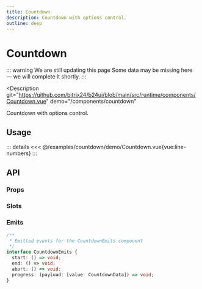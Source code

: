 ```yaml
---
title: Countdown
description: Countdown with options control.
outline: deep
---
```

<script setup>
import CountdownExample from '/examples/countdown/Countdown.vue';
</script>
# Countdown

::: warning We are still updating this page
Some data may be missing here — we will complete it shortly.
:::

<Description 
  git="https://github.com/bitrix24/b24ui/blob/main/src/runtime/components/Countdown.vue"
  demo="/components/countdown"
>
  Countdown with options control.
</Description>

## Usage

<div class="lg:min-h-[260px]">
  <ClientOnly>
    <CountdownExample />
  </ClientOnly>
</div>

::: details
<<< @/examples/countdown/demo/Countdown.vue{vue:line-numbers}
:::

## API

### Props

<ComponentProps component="Countdown" />

### Slots

<ComponentSlots component="Countdown" />

### Emits

```ts
/**
 * Emitted events for the CountdownEmits component
 */
interface CountdownEmits {
  start: () => void;
  end: () => void;
  abort: () => void;
  progress: (payload: [value: CountdownData]) => void;
}
```
